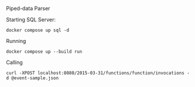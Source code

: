 Piped-data Parser

Starting SQL Server:
    
    docker compose up sql -d

Running

    docker compose up --build run

Calling

    curl -XPOST localhost:8080/2015-03-31/functions/function/invocations -d @event-sample.json
